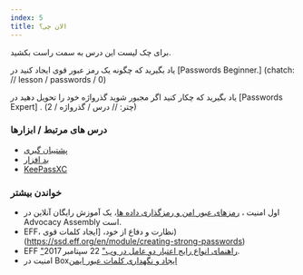 ```yaml
---
index: 5
title: الان چی؟
---
```

برای چک لیست این درس به سمت راست بکشید.

یاد بگیرید که چگونه یک رمز عبور قوی ایجاد کنید در [Passwords Beginner.]  (chatch: // lesson / passwords / 0)

یاد بگیرید که چکار کنید اگر مجبور شوید گذرواژه خود را تحویل دهید در [Passwords Expert] . (چتر: // درس / گذرواژه / 2)

### درس های مرتبط / ابزارها

*   [پشتیبان گیری](umbrella://information/backing-up)
*   [بد افزار](umbrella://information/malware)
*   [KeePassXC](umbrella://tools/encryption/s_keepassxc.md)

### خواندن بیشتر

* اول امنیت ، [رمزهای عبور امن و رمزگذاری داده ها](https://advocacyassembly.org/en/courses/31/#/chapter/1/lesson/1)، یک آموزش رایگان آنلاین در Advocacy Assembly است.
* EFF، نظارت و دفاع از خود، [ایجاد کلمات قوی) (https://ssd.eff.org/en/module/creating-strong-passwords)
* EFF ["راهنمای انواع رایج اعتبار دو عامل در وب"](https://www.eff.org/deeplinks/2017/09/guide-common-types-two-factor-authentication-web ) 22 سپتامبر 2017.
* امنیت در Box[ایجاد و نگهداری کلمات عبور ایمن](https://securityinabox.org/en/guide/passwords/)
